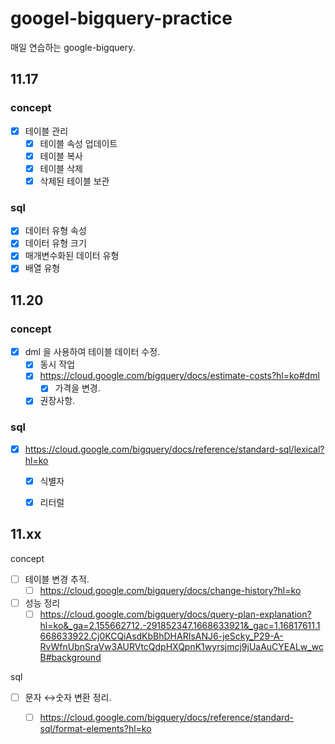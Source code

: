 # googel-bigquery-practice
매일 연습하는 google-bigquery.

## 11.17

### concept

- [x] 테이블 관리
  - [x] 테이블 속성 업데이트
  - [x] 테이블 복사
  - [x] 테이블 삭제
  - [x] 삭제된 테이블 보관

### sql

- [x] 데이터 유형 속성
- [x] 데이터 유형 크기
- [x] 매개변수화된 데이터 유형
- [x] 배열 유형

## 11.20

### concept

- [x] dml 을 사용하여 테이블 데이터 수정.
  - [x] 동시 작업
  - [x] https://cloud.google.com/bigquery/docs/estimate-costs?hl=ko#dml
    - [x] 가격을 변경.
  - [x] 권장사항.

### sql

- [x] https://cloud.google.com/bigquery/docs/reference/standard-sql/lexical?hl=ko
  - [x] 식별자
  - [x] 리터럴


## 11.xx

concept

- [ ] 테이블 변경 추적.
  - [ ] https://cloud.google.com/bigquery/docs/change-history?hl=ko
- [ ] 성능 정리
  - [ ] https://cloud.google.com/bigquery/docs/query-plan-explanation?hl=ko&_ga=2.155662712.-291852347.1668633921&_gac=1.16817611.1668633922.Cj0KCQiAsdKbBhDHARIsANJ6-jeScky_P29-A-RvWfnUbnSraVw3AURVtcQdpHXQpnK1wyrsjmcj9jUaAuCYEALw_wcB#background

sql

- [ ] 문자 :left_right_arrow:숫자 변환 정리.
  - [ ] https://cloud.google.com/bigquery/docs/reference/standard-sql/format-elements?hl=ko

